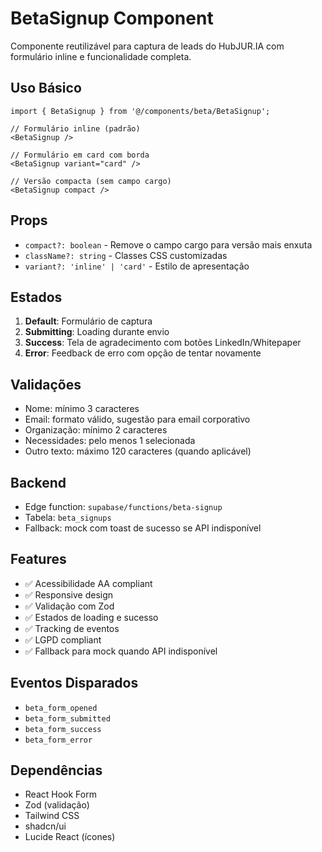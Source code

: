 # BetaSignup Component

Componente reutilizável para captura de leads do HubJUR.IA com formulário inline e funcionalidade completa.

## Uso Básico

```tsx
import { BetaSignup } from '@/components/beta/BetaSignup';

// Formulário inline (padrão)
<BetaSignup />

// Formulário em card com borda
<BetaSignup variant="card" />

// Versão compacta (sem campo cargo)
<BetaSignup compact />
```

## Props

- `compact?: boolean` - Remove o campo cargo para versão mais enxuta
- `className?: string` - Classes CSS customizadas
- `variant?: 'inline' | 'card'` - Estilo de apresentação

## Estados

1. **Default**: Formulário de captura
2. **Submitting**: Loading durante envio
3. **Success**: Tela de agradecimento com botões LinkedIn/Whitepaper
4. **Error**: Feedback de erro com opção de tentar novamente

## Validações

- Nome: mínimo 3 caracteres
- Email: formato válido, sugestão para email corporativo
- Organização: mínimo 2 caracteres
- Necessidades: pelo menos 1 selecionada
- Outro texto: máximo 120 caracteres (quando aplicável)

## Backend

- Edge function: `supabase/functions/beta-signup`
- Tabela: `beta_signups`
- Fallback: mock com toast de sucesso se API indisponível

## Features

- ✅ Acessibilidade AA compliant
- ✅ Responsive design
- ✅ Validação com Zod
- ✅ Estados de loading e sucesso
- ✅ Tracking de eventos
- ✅ LGPD compliant
- ✅ Fallback para mock quando API indisponível

## Eventos Disparados

- `beta_form_opened`
- `beta_form_submitted`
- `beta_form_success`
- `beta_form_error`

## Dependências

- React Hook Form
- Zod (validação)
- Tailwind CSS
- shadcn/ui
- Lucide React (ícones)